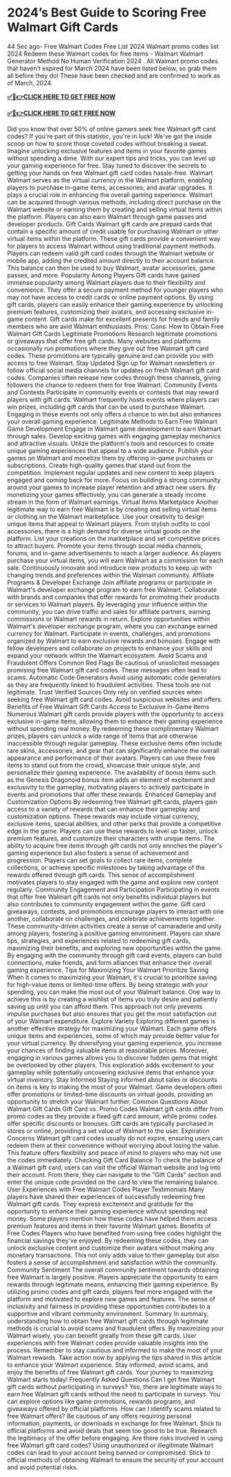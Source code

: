 # 2024’s Best Guide to Scoring Free Walmart Gift Cards
44 Sec ago- Free Walmart Codes Free List 2024 Walmart promo codes list 2024 Redeem these Walmart codes for free items - Walmart Walmart Generator Method No Human Verification 2024 . All Walmart promo codes that haven’t expired for March 2024 have been listed below, so grab them all before they do! These have been checked and are confirmed to work as of March, 2024.

**[✅🔴👉CLICK HERE TO GET FREE NOW](https://usa.offerznz.com/walmart%20gift%20card/)**

**[✅🔴👉CLICK HERE TO GET FREE NOW](https://usa.offerznz.com/walmart%20gift%20card/)**

Did you know that over 50% of online gamers seek free Walmart gift card codes? If you're part of this statistic, you're in luck! We've got the inside scoop on how to score those coveted codes without breaking a sweat. Imagine unlocking exclusive features and items in your favorite games without spending a dime. With our expert tips and tricks, you can level up your gaming experience for free. Stay tuned to discover the secrets to getting your hands on free Walmart gift card codes hassle-free.
Walmart
Walmart serves as the virtual currency in the Walmart platform, enabling players to purchase in-game items, accessories, and avatar upgrades. It plays a crucial role in enhancing the overall gaming experience.
Walmart can be acquired through various methods, including direct purchase on the Walmart website or earning them by creating and selling virtual items within the platform. Players can also earn Walmart through game passes and developer products.
Gift Cards
Walmart gift cards are prepaid cards that contain a specific amount of credit usable for purchasing Walmart or other virtual items within the platform. These gift cards provide a convenient way for players to access Walmart without using traditional payment methods.
Players can redeem valid gift card codes through the Walmart website or mobile app, adding the credited amount directly to their account balance. This balance can then be used to buy Walmart, avatar accessories, game passes, and more.
Popularity Among Players
Gift cards have gained immense popularity among Walmart players due to their flexibility and convenience. They offer a secure payment method for younger players who may not have access to credit cards or online payment options.
By using gift cards, players can easily enhance their gaming experience by unlocking premium features, customizing their avatars, and accessing exclusive in-game content. Gift cards make for excellent presents for friends and family members who are avid Walmart enthusiasts.
Pros:
Cons:
How to Obtain Free Walmart Gift Cards
Legitimate Promotions
Research legitimate promotions or giveaways that offer free gift cards. Many websites and platforms occasionally run promotions where they give out free Walmart gift card codes. These promotions are typically genuine and can provide you with access to free Walmart.
Stay Updated
Sign up for Walmart newsletters or follow official social media channels for updates on fresh Walmart gift card codes. Companies often release new codes through these channels, giving followers the chance to redeem them for free Walmart.
Community Events and Contests
Participate in community events or contests that may reward players with gift cards. Walmart frequently hosts events where players can win prizes, including gift cards that can be used to purchase Walmart. Engaging in these events not only offers a chance to win but also enhances your overall gaming experience.
Legitimate Methods to Earn Free Walmart
Game Development
Engage in Walmart game development to earn Walmart through sales. Develop exciting games with engaging gameplay mechanics and attractive visuals. Utilize the platform's tools and resources to create unique gaming experiences that appeal to a wide audience. Publish your games on Walmart and monetize them by offering in-game purchases or subscriptions.
Create high-quality games that stand out from the competition. Implement regular updates and new content to keep players engaged and coming back for more. Focus on building a strong community around your games to increase player retention and attract new users. By monetizing your games effectively, you can generate a steady income stream in the form of Walmart earnings.
Virtual Items Marketplace
Another legitimate way to earn free Walmart is by creating and selling virtual items or clothing on the Walmart marketplace. Use your creativity to design unique items that appeal to Walmart players. From stylish outfits to cool accessories, there is a high demand for diverse virtual goods on the platform.
List your creations on the marketplace and set competitive prices to attract buyers. Promote your items through social media channels, forums, and in-game advertisements to reach a larger audience. As players purchase your virtual items, you will earn Walmart as a commission for each sale. Continuously innovate and introduce new products to keep up with changing trends and preferences within the Walmart community.
Affiliate Programs & Developer Exchange
Join affiliate programs or participate in Walmart's developer exchange program to earn free Walmart. Collaborate with brands and companies that offer rewards for promoting their products or services to Walmart players. By leveraging your influence within the community, you can drive traffic and sales for affiliate partners, earning commissions or Walmart rewards in return.
Explore opportunities within Walmart's developer exchange program, where you can exchange earned currency for Walmart. Participate in events, challenges, and promotions organized by Walmart to earn exclusive rewards and bonuses. Engage with fellow developers and collaborate on projects to enhance your skills and expand your network within the Walmart ecosystem.
Avoid Scams and Fraudulent Offers
Common Red Flags
Be cautious of unsolicited messages promising free Walmart gift card codes. These messages often lead to scams.
Automatic Code Generators
Avoid using automatic code generators as they are frequently linked to fraudulent activities. These tools are not legitimate.
Trust Verified Sources
Only rely on verified sources when seeking free Walmart gift card codes. Avoid suspicious websites and offers.
Benefits of Free Walmart Gift Cards
Access to Exclusive In-Game Items
Numerous Walmart gift cards provide players with the opportunity to access exclusive in-game items, allowing them to enhance their gaming experience without spending real money. By redeeming these complimentary Walmart prizes, players can unlock a wide range of items that are otherwise inaccessible through regular gameplay. These exclusive items often include rare skins, accessories, and gear that can significantly enhance the overall appearance and performance of their avatars.
Players can use these free items to stand out from the crowd, showcase their unique style, and personalize their gaming experience. The availability of bonus items such as the Genesis Dragonoid bonus item adds an element of excitement and exclusivity to the gameplay, motivating players to actively participate in events and promotions that offer these rewards.
Enhanced Gameplay and Customization Options
By redeeming free Walmart gift cards, players gain access to a variety of rewards that can enhance their gameplay and customization options. These rewards may include virtual currency, exclusive items, special abilities, and other perks that provide a competitive edge in the game. Players can use these rewards to level up faster, unlock premium features, and customize their characters with unique items.
The ability to acquire free items through gift cards not only enriches the player's gaming experience but also fosters a sense of achievement and progression. Players can set goals to collect rare items, complete collections, or achieve specific milestones by taking advantage of the rewards offered through gift cards. This sense of accomplishment motivates players to stay engaged with the game and explore new content regularly.
Community Engagement and Participation
Participating in events that offer free Walmart gift cards not only benefits individual players but also contributes to community engagement within the game. Gift card giveaways, contests, and promotions encourage players to interact with one another, collaborate on challenges, and celebrate achievements together. These community-driven activities create a sense of camaraderie and unity among players, fostering a positive gaming environment.
Players can share tips, strategies, and experiences related to redeeming gift cards, maximizing their benefits, and exploring new opportunities within the game. By engaging with the community through gift card events, players can build connections, make friends, and form alliances that enhance their overall gaming experience.
Tips for Maximizing Your Walmart
Prioritize Saving
When it comes to maximizing your Walmart, it's crucial to prioritize saving for high-value items or limited-time offers. By being strategic with your spending, you can make the most out of your Walmart balance.
One way to achieve this is by creating a wishlist of items you truly desire and patiently saving up until you can afford them. This approach not only prevents impulse purchases but also ensures that you get the most satisfaction out of your Walmart expenditure.
Explore Variety
Exploring different games is another effective strategy for maximizing your Walmart. Each game offers unique items and experiences, some of which may provide better value for your virtual currency. By diversifying your gaming experience, you increase your chances of finding valuable items at reasonable prices.
Moreover, engaging in various games allows you to discover hidden gems that might be overlooked by other players. This exploration adds excitement to your gameplay while potentially uncovering exclusive items that enhance your virtual inventory.
Stay Informed
Staying informed about sales or discounts on items is key to making the most of your Walmart. Game developers often offer promotions or limited-time discounts on virtual goods, providing an opportunity to stretch your Walmart further.
Common Questions About Walmart Gift Cards
Gift Card vs. Promo Codes
Walmart gift cards differ from promo codes as they provide a fixed gift card amount, while promo codes offer specific discounts or bonuses. Gift cards are typically purchased in stores or online, providing a set value of Walmart to the user.
Expiration Concerns
Walmart gift card codes usually do not expire, ensuring users can redeem them at their convenience without worrying about losing the value. This feature offers flexibility and peace of mind to players who may not use the codes immediately.
Checking Gift Card Balance
To check the balance of a Walmart gift card, users can visit the official Walmart website and log into their account. From there, they can navigate to the "Gift Cards" section and enter the unique code provided on the card to view the remaining balance.
User Experiences with Free Walmart Codes
Player Testimonials
Many players have shared their experiences of successfully redeeming free Walmart gift cards. They express excitement and gratitude for the opportunity to enhance their gaming experience without spending real money. Some players mention how these codes have helped them access premium features and items in their favorite Walmart games.
Benefits of Free Codes
Players who have benefited from using free codes highlight the financial savings they've enjoyed. By redeeming these codes, they can unlock exclusive content and customize their avatars without making any monetary transactions. This not only adds value to their gameplay but also fosters a sense of accomplishment and satisfaction within the community.
Community Sentiment
The overall community sentiment towards obtaining free Walmart is largely positive. Players appreciate the opportunity to earn rewards through legitimate means, enhancing their gaming experience. By utilizing promo codes and gift cards, players feel more engaged with the platform and motivated to explore new games and features. The sense of inclusivity and fairness in providing these opportunities contributes to a supportive and vibrant community environment.
Summary
In summary, understanding how to obtain free Walmart gift cards through legitimate methods is crucial to avoid scams and fraudulent offers. By maximizing your Walmart wisely, you can benefit greatly from these gift cards. User experiences with free Walmart codes provide valuable insights into the process. Remember to stay cautious and informed to make the most of your Walmart rewards.
Take action now by applying the tips shared in this article to enhance your Walmart experience. Stay informed, avoid scams, and enjoy the benefits of free Walmart gift cards. Your journey to maximizing Walmart starts today!
Frequently Asked Questions
Can I get free Walmart gift cards without participating in surveys?
Yes, there are legitimate ways to earn free Walmart gift cards without the need to participate in surveys. You can explore options like game promotions, rewards programs, and giveaways offered by official platforms.
How can I identify scams related to free Walmart offers?
Be cautious of any offers requiring personal information, payments, or downloads in exchange for free Walmart. Stick to official platforms and avoid deals that seem too good to be true. Research the legitimacy of the offer before engaging.
Are there risks involved in using free Walmart gift card codes?
Using unauthorized or illegitimate Walmart codes can lead to your account being banned or compromised. Stick to official methods of obtaining Walmart to ensure the security of your account and avoid potential risks.
